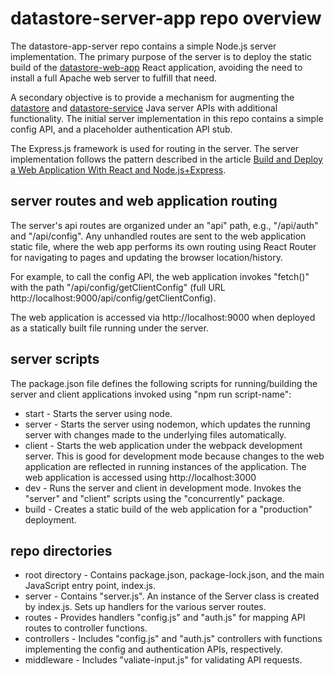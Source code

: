 # datastore-server-app repo overview

The datastore-app-server repo contains a simple Node.js server implementation.  The primary purpose of the server is to deploy the static build of the [datastore-web-app](https://github.com/craigmcchesney/datastore-web-app) React application, avoiding the need to install a full Apache web server to fulfill that need.  

A secondary objective is to provide a mechanism for augmenting the [datastore](https://github.com/osprey-dcs/datastore) and [datastore-service](https://github.com/osprey-dcs/datastore-service) Java server APIs with additional functionality.  The initial server implementation in this repo contains a simple config API, and a placeholder authentication API stub.

The Express.js framework is used for routing in the server.  The server implementation follows the pattern described in the article [Build and Deploy a Web Application With React and Node.js+Express](https://medium.com/geekculture/build-and-deploy-a-web-application-with-react-and-node-js-express-bce2c3cfec32). 

## server routes and web application routing

The server's api routes are organized under an "api" path, e.g., "/api/auth" and "/api/config".  Any unhandled routes are sent to the web application static file, where the web app performs its own routing using React Router for navigating to pages and updating the browser location/history.

For example, to call the config API, the web application invokes "fetch()" with the path "/api/config/getClientConfig" (full URL http://localhost:9000/api/config/getClientConfig).

The web application is accessed via http://localhost:9000 when deployed as a statically built file running under the server.

## server scripts

The package.json file defines the following scripts for running/building the server and client applications invoked using "npm run script-name":

* start - Starts the server using node.
* server - Starts the server using nodemon, which updates the running server with changes made to the underlying files automatically.
* client - Starts the web application under the webpack development server.  This is good for development mode because changes to the web application are reflected in running instances of the application.  The web application is accessed using http://localhost:3000
* dev - Runs the server and client in development mode.  Invokes the "server" and "client" scripts using the "concurrently" package.
* build - Creates a static build of the web application for a "production" deployment.
## repo directories

* root directory - Contains package.json, package-lock.json, and the main JavaScript entry point, index.js.
* server - Contains "server.js".  An instance of the Server class is created by index.js.  Sets up handlers for the various server routes.
* routes - Provides handlers "config.js" and "auth.js" for mapping API routes to controller functions.
* controllers - Includes "config.js" and "auth.js" controllers with functions implementing the config and authentication APIs, respectively.
* middleware - Includes "valiate-input.js" for validating API requests.
